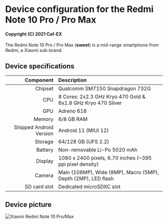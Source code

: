 Device configuration for the Redmi Note 10 Pro / Pro Max
==============================================================

#### Copyright (C) 2021 Caf-EX

The Redmi Note 10 Pro / Pro Max (**sweet**) is a mid-range smartphone from Redmi, a Xiaomi sub-brand.

## Device specifications

Component   | Description
-------:|:-------------------------
Chipset | Qualcomm SM7150 Snapdragon 732G
CPU     | 8 Cores: 2x2.3 GHz Kryo 470 Gold & 6x1.8 GHz Kryo 470 Silver
GPU     | Adreno 618
Memory  | 6/8 GB RAM
Shipped Android Version | Android 11 (MIUI 12)
Storage | 64/128 GB (UFS 2.2)
Battery | Non-removable Li-Po 5020 mAh
Display | 1080 x 2400 pixels, 6.70 inches (~395 ppi pixel density)
Camera  | Main (108MP), Wide (8MP), Macro (5MP), Depth (2MP), LED flash
SD card slot | Dedicated microSDXC slot

## Device picture

![Xiaomi Redmi Note 10 Pro/Max](https://newsimg.giznext.com/mobile/production/news/wp-content/uploads/2021/05/07123335/redmi-note-10-pro-max-735x400.jpg)
